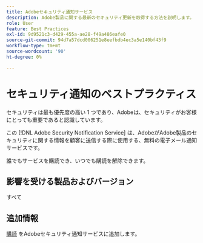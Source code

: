 ```yaml
---
title: Adobeセキュリティ通知サービス
description: Adobe製品に関する最新のセキュリティ更新を取得する方法を説明します。
role: User
feature: Best Practices
exl-id: 9d9521c3-d429-455a-ae28-f49a486eafe0
source-git-commit: 94d7a57dcd006251e8eefbdb4ec3a5e140bf43f9
workflow-type: tm+mt
source-wordcount: '90'
ht-degree: 0%

---
```


# セキュリティ通知のベストプラクティス

セキュリティは最も優先度の高い 1 つであり、Adobeは、セキュリティがお客様にとっても重要であると認識しています。

この [!DNL Adobe Security Notification Service] は、AdobeがAdobe製品のセキュリティに関する情報を顧客に送信する際に使用する、無料の電子メール通知サービスです。

誰でもサービスを購読でき、いつでも購読を解除できます。

## 影響を受ける製品およびバージョン

すべて

## 追加情報

[購読](https://www.adobe.com/subscription/adbeSecurityNotifications.html) をAdobeセキュリティ通知サービスに追加します。
